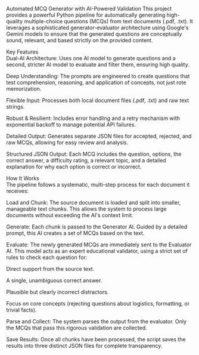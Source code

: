 Automated MCQ Generator with AI-Powered Validation
This project provides a powerful Python pipeline for automatically generating high-quality multiple-choice questions (MCQs) from text documents (.pdf, .txt). It leverages a sophisticated generator-evaluator architecture using Google's Gemini models to ensure that the generated questions are conceptually sound, relevant, and based strictly on the provided content.

Key Features  
Dual-AI Architecture: Uses one AI model to generate questions and a second, stricter AI model to evaluate and filter them, ensuring high quality.  

Deep Understanding: The prompts are engineered to create questions that test comprehension, reasoning, and application of concepts, not just rote memorization.  

Flexible Input: Processes both local document files (.pdf, .txt) and raw text strings.  

Robust & Resilient: Includes error handling and a retry mechanism with exponential backoff to manage potential API failures.  

Detailed Output: Generates separate JSON files for accepted, rejected, and raw MCQs, allowing for easy review and analysis.  

Structured JSON Output: Each MCQ includes the question, options, the correct answer, a difficulty rating, a relevant topic, and a detailed explanation for why each option is correct or incorrect.  

How It Works   
The pipeline follows a systematic, multi-step process for each document it receives:  

Load and Chunk: The source document is loaded and split into smaller, manageable text chunks. This allows the system to process large documents without exceeding the AI's context limit.  

Generate: Each chunk is passed to the Generator AI. Guided by a detailed prompt, this AI creates a set of MCQs based on the text.  

Evaluate: The newly generated MCQs are immediately sent to the Evaluator AI. This model acts as an expert educational validator, using a strict set of rules to check each question for:  

Direct support from the source text.  

A single, unambiguous correct answer.  

Plausible but clearly incorrect distractors.  

Focus on core concepts (rejecting questions about logistics, formatting, or trivial facts).  

Parse and Collect: The system parses the output from the evaluator. Only the MCQs that pass this rigorous validation are collected.  

Save Results: Once all chunks have been processed, the script saves the results into three distinct JSON files for complete transparency.  
